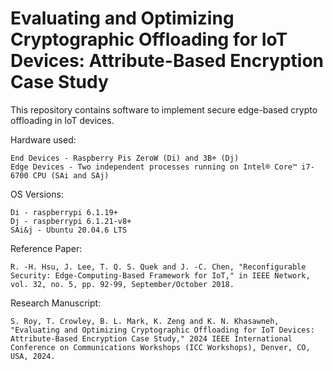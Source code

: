 # Evaluating and Optimizing Cryptographic Offloading for IoT Devices: Attribute-Based Encryption Case Study

This repository contains software to implement secure edge-based crypto offloading in IoT devices. 

Hardware used:

    End Devices - Raspberry Pis ZeroW (Di) and 3B+ (Dj)
    Edge Devices - Two independent processes running on Intel® Core™ i7-6700 CPU (SAi and SAj)

OS Versions:

    Di - raspberrypi 6.1.19+
    Dj - raspberrypi 6.1.21-v8+
    SAi&j - Ubuntu 20.04.6 LTS


Reference Paper: 
    
    R. -H. Hsu, J. Lee, T. Q. S. Quek and J. -C. Chen, "Reconfigurable Security: Edge-Computing-Based Framework for IoT," in IEEE Network, vol. 32, no. 5, pp. 92-99, September/October 2018.



Research Manuscript:

    S. Roy, T. Crowley, B. L. Mark, K. Zeng and K. N. Khasawneh, "Evaluating and Optimizing Cryptographic Offloading for IoT Devices: Attribute-Based Encryption Case Study," 2024 IEEE International Conference on Communications Workshops (ICC Workshops), Denver, CO, USA, 2024.



    